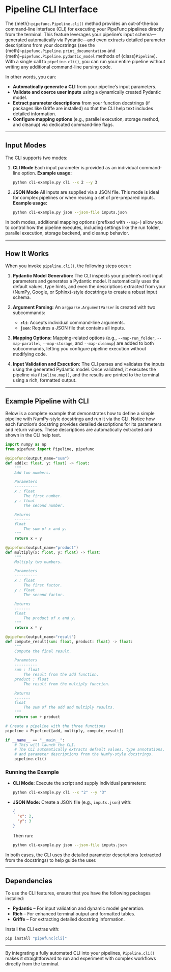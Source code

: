 # Pipeline CLI Interface

The {meth}`~pipefunc.Pipeline.cli()` method provides an out‐of‐the‐box command‐line interface (CLI) for executing your PipeFunc pipelines directly from the terminal.
This feature leverages your pipeline’s input schema—generated automatically via Pydantic—and even extracts detailed parameter descriptions from your docstrings (see the {meth}`~pipefunc.Pipeline.print_documentation` and {meth}`~pipefunc.Pipeline.pydantic_model` methods of {class}`Pipeline`).
With a single call to `pipeline.cli()`, you can run your entire pipeline without writing any additional command-line parsing code.

In other words, you can:

- **Automatically generate a CLI** from your pipeline’s input parameters.
- **Validate and coerce user inputs** using a dynamically created Pydantic model.
- **Extract parameter descriptions** from your function docstrings (if packages like Griffe are installed) so that the CLI help text includes detailed information.
- **Configure mapping options** (e.g., parallel execution, storage method, and cleanup) via dedicated command‐line flags.

---

## Input Modes

The CLI supports two modes:

1. **CLI Mode**
   Each input parameter is provided as an individual command‐line option.
   **Example usage:**

   ```bash
   python cli-example.py cli --x 2 --y 3
   ```

2. **JSON Mode**
   All inputs are supplied via a JSON file. This mode is ideal for complex pipelines or when reusing a set of pre-prepared inputs.
   **Example usage:**

   ```bash
   python cli-example.py json --json-file inputs.json
   ```

In both modes, additional mapping options (prefixed with `--map-`) allow you to control how the pipeline executes, including settings like the run folder, parallel execution, storage backend, and cleanup behavior.

---

## How It Works

When you invoke `pipeline.cli()`, the following steps occur:

1. **Pydantic Model Generation:**
   The CLI inspects your pipeline’s root input parameters and generates a Pydantic model. It automatically uses the default values, type hints, and even the descriptions extracted from your (NumPy, Google, or Sphinx)-style docstrings to create a robust input schema.

2. **Argument Parsing:**
   An `argparse.ArgumentParser` is created with two subcommands:

   - **`cli`**: Accepts individual command-line arguments.
   - **`json`**: Requires a JSON file that contains all inputs.

3. **Mapping Options:**
   Mapping-related options (e.g., `--map-run_folder`, `--map-parallel`, `--map-storage`, and `--map-cleanup`) are added to both subcommands, letting you configure pipeline execution without modifying code.

4. **Input Validation and Execution:**
   The CLI parses and validates the inputs using the generated Pydantic model. Once validated, it executes the pipeline via `Pipeline.map()`, and the results are printed to the terminal using a rich, formatted output.

---

## Example Pipeline with CLI

Below is a complete example that demonstrates how to define a simple pipeline with NumPy-style docstrings and run it via the CLI.
Notice how each function’s docstring provides detailed descriptions for its parameters and return values. These descriptions are automatically extracted and shown in the CLI help text.

```python
import numpy as np
from pipefunc import Pipeline, pipefunc

@pipefunc(output_name="sum")
def add(x: float, y: float) -> float:
    """
    Add two numbers.

    Parameters
    ----------
    x : float
        The first number.
    y : float
        The second number.

    Returns
    -------
    float
        The sum of x and y.
    """
    return x + y

@pipefunc(output_name="product")
def multiply(x: float, y: float) -> float:
    """
    Multiply two numbers.

    Parameters
    ----------
    x : float
        The first factor.
    y : float
        The second factor.

    Returns
    -------
    float
        The product of x and y.
    """
    return x * y

@pipefunc(output_name="result")
def compute_result(sum: float, product: float) -> float:
    """
    Compute the final result.

    Parameters
    ----------
    sum : float
        The result from the add function.
    product : float
        The result from the multiply function.

    Returns
    -------
    float
        The sum of the add and multiply results.
    """
    return sum + product

# Create a pipeline with the three functions
pipeline = Pipeline([add, multiply, compute_result])

if __name__ == "__main__":
    # This will launch the CLI.
    # The CLI automatically extracts default values, type annotations,
    # and parameter descriptions from the NumPy-style docstrings.
    pipeline.cli()
```

### Running the Example

- **CLI Mode:**
  Execute the script and supply individual parameters:

  ```bash
  python cli-example.py cli --x "2" --y "3"
  ```

- **JSON Mode:**
  Create a JSON file (e.g., `inputs.json`) with:

  ```json
  {
    "x": 2,
    "y": 3
  }
  ```

  Then run:

  ```bash
  python cli-example.py json --json-file inputs.json
  ```

In both cases, the CLI uses the detailed parameter descriptions (extracted from the docstrings) to help guide the user.

---

## Dependencies

To use the CLI features, ensure that you have the following packages installed:

- **Pydantic** – For input validation and dynamic model generation.
- **Rich** – For enhanced terminal output and formatted tables.
- **Griffe** – For extracting detailed docstring information.

Install the CLI extras with:

```bash
pip install "pipefunc[cli]"
```

---

By integrating a fully automated CLI into your pipelines, `Pipeline.cli()` makes it straightforward to run and experiment with complex workflows directly from the terminal.
